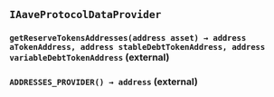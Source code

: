 ## `IAaveProtocolDataProvider`






### `getReserveTokensAddresses(address asset) → address aTokenAddress, address stableDebtTokenAddress, address variableDebtTokenAddress` (external)





### `ADDRESSES_PROVIDER() → address` (external)






